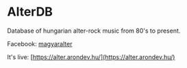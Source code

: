 # AlterDB
Database of hungarian alter-rock music from 80's to present.

Facebook: [magyaralter](https://www.facebook.com/groups/magyaralter)

It's live: [https://alter.arondev.hu/](https://alter.arondev.hu/)
